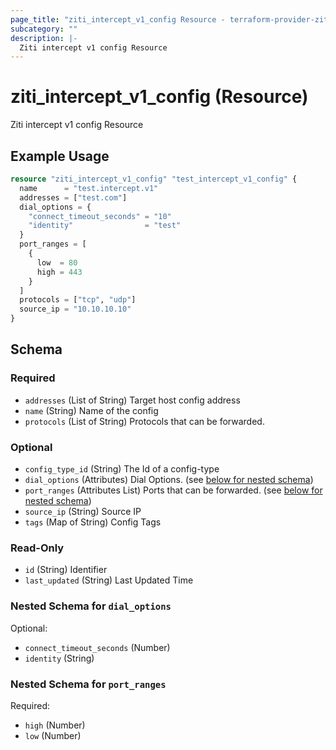 ```yaml
---
page_title: "ziti_intercept_v1_config Resource - terraform-provider-ziti"
subcategory: ""
description: |-
  Ziti intercept v1 config Resource
---
```


# ziti_intercept_v1_config (Resource)

Ziti intercept v1 config Resource

## Example Usage

```terraform
resource "ziti_intercept_v1_config" "test_intercept_v1_config" {
  name      = "test.intercept.v1"
  addresses = ["test.com"]
  dial_options = {
    "connect_timeout_seconds" = "10"
    "identity"                = "test"
  }
  port_ranges = [
    {
      low  = 80
      high = 443
    }
  ]
  protocols = ["tcp", "udp"]
  source_ip = "10.10.10.10"
}
```

<!-- schema generated by tfplugindocs -->
## Schema

### Required

- `addresses` (List of String) Target host config address
- `name` (String) Name of the config
- `protocols` (List of String) Protocols that can be forwarded.

### Optional

- `config_type_id` (String) The Id of a config-type
- `dial_options` (Attributes) Dial Options. (see [below for nested schema](#nestedatt--dial_options))
- `port_ranges` (Attributes List) Ports that can be forwarded. (see [below for nested schema](#nestedatt--port_ranges))
- `source_ip` (String) Source IP
- `tags` (Map of String) Config Tags

### Read-Only

- `id` (String) Identifier
- `last_updated` (String) Last Updated Time

<a id="nestedatt--dial_options"></a>
### Nested Schema for `dial_options`

Optional:

- `connect_timeout_seconds` (Number)
- `identity` (String)


<a id="nestedatt--port_ranges"></a>
### Nested Schema for `port_ranges`

Required:

- `high` (Number)
- `low` (Number)
